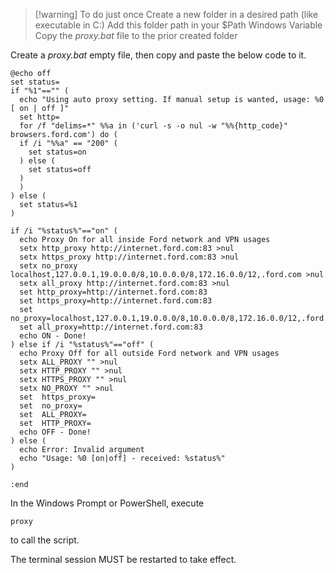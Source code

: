 
>[!warning] To do just once
>Create a new folder in a desired path (like executable in C:)
>Add this folder path in your $Path Windows Variable
>Copy the *proxy.bat* file to the prior created folder

Create a *proxy.bat* empty file, then copy and paste the below code to it.
```
@echo off
set status=
if "%1"=="" (
  echo "Using auto proxy setting. If manual setup is wanted, usage: %0 [ on | off ]"
  set http=
  for /f "delims=*" %%a in ('curl -s -o nul -w "%%{http_code}" browsers.ford.com') do (
  if /i "%%a" == "200" (
    set status=on
  ) else (
    set status=off
  )
  )
) else (
  set status=%1
)

if /i "%status%"=="on" (
  echo Proxy On for all inside Ford network and VPN usages
  setx http_proxy http://internet.ford.com:83 >nul
  setx https_proxy http://internet.ford.com:83 >nul
  setx no_proxy localhost,127.0.0.1,19.0.0.0/8,10.0.0.0/8,172.16.0.0/12,.ford.com >nul
  setx all_proxy http://internet.ford.com:83 >nul
  set http_proxy=http://internet.ford.com:83
  set https_proxy=http://internet.ford.com:83
  set no_proxy=localhost,127.0.0.1,19.0.0.0/8,10.0.0.0/8,172.16.0.0/12,.ford.com
  set all_proxy=http://internet.ford.com:83
  echo ON - Done!
) else if /i "%status%"=="off" (
  echo Proxy Off for all outside Ford network and VPN usages
  setx ALL_PROXY "" >nul
  setx HTTP_PROXY "" >nul
  setx HTTPS_PROXY "" >nul
  setx NO_PROXY "" >nul
  set  https_proxy=
  set  no_proxy=
  set  ALL_PROXY=
  set  HTTP_PROXY=
  echo OFF - Done!
) else (
  echo Error: Invalid argument
  echo "Usage: %0 [on|off] - received: %status%"
)

:end
```

In the Windows Prompt or PowerShell, execute
```
proxy
```
to call the script.

The terminal session MUST be restarted to take effect.






